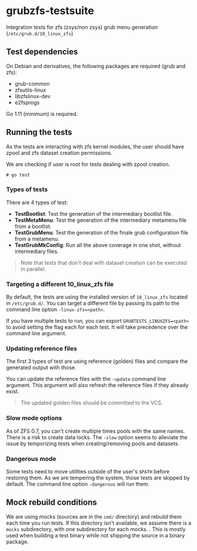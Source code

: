 # grubzfs-testsuite
Integration tests for zfs (zsys/non zsys) grub menu generation (`/etc/grub.d/10_linux_zfs`)

## Test dependencies

On Debian and derivatives, the following packages are required (grub and zfs):
* grub-common
* zfsutils-linux
* libzfslinux-dev
* e2fsprogs

Go 1.11 (minimum) is required.

## Running the tests
As the tests are interacting with zfs kernel modules, the user should have zpool and zfs dataset creation permissions.

We are checking if user is root for tests dealing with zpool creation.

```
# go test
```

### Types of tests

There are 4 types of test:
* **TestBootlist**: Test the generation of the intermediary bootlist file.
* **TestMetaMenu**: Test the generation of the intermediary metamenu file from a bootlist.
* **TestGrubMenu**: Test the generation of the finale grub configuration file from a metamenu.
* **TestGrubMkConfig**: Run all the above coverage in one shot, without intermediary files.

> Note that tests that don't deal with dataset creation can be executed in parallel.

### Targeting a different 10_linux_zfs file

By default, the tests are using the installed version of `10_linux_zfs` located in `/etc/grub.d/`. You can target a different file by passing its path to the command line option `-linux-zfs=<path>`.

If you have multiple tests to run, you can export `GRUBTESTS_LINUXZFS=<path>` to avoid setting the flag each for each test. It will take precedence over the command line argument.

### Updating reference files

The first 3 types of test are using reference (golden) files and compare the generated output with those.

You can update the reference files with the `-update` command line argument. This argument will also refresh the reference files if they already exist.

> The updated golden files should be committed to the VCS.

### Slow mode options

As of ZFS 0.7, you can't create multiple times pools with the same names. There is a risk to create data locks. The `-slow` option seems to alleviate the issue by temporizing tests when creating/removing pools and datasets.

### Dangerous mode

Some tests need to move utilities outside of the user's `$PATH` before restoring them. As we are tempering the system, those tests are skipped by default. The command line option `-dangerous` will run them.

## Mock rebuild conditions

We are using mocks (sources are in the `cmd/` directory) and rebuild them each time you run tests. If this directory
isn't available, we assume there is a `mocks` subdirectory, with one subdirectory for each mocks.
.
This is mostly used when building a test binary while not shipping the source in a binary package.
